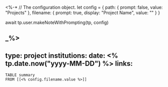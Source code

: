 <%-*
// The configuration object.
let config = {
	path: {
		prompt: false,
		value: "Projects"
    },
    filename: {
	    prompt: true,
	    display: "Project Name",
	    value: ""
    }
}

await tp.user.makeNoteWithPrompting(tp, config)

_%>
---
type: project
institutions: 
date: <% tp.date.now("yyyy-MM-DD") %>
links: 
---

```dataview
TABLE summary
FROM [[<% config.filename.value %>]]
```
